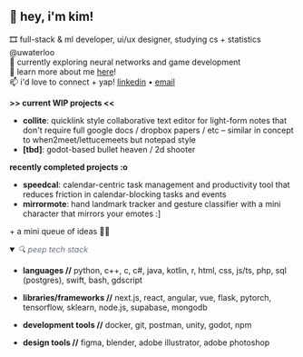 ## 💫 hey, i'm kim!

🎞️ full-stack & ml developer, ui/ux designer, studying cs + statistics @uwaterloo <br/>
🌱 currently exploring neural networks and game development <br/>
🔗 learn more about me [here](https://kimguo.xyz/)! <br/>
📫 i'd love to connect + yap! [linkedin](https://www.linkedin.com/in/kbrqin/) • [email](mailto:kim.guo@uwaterloo.ca)

**\>\> current WIP projects \<\<**
* **collite**: quicklink style collaborative text editor for light-form notes that don't require full google docs / dropbox papers / etc – similar in concept to when2meet/lettucemeets but notepad style
* **[tbd]**: godot-based bullet heaven / 2d shooter

**recently completed projects :o**
* **speedcal**: calendar-centric task management and productivity tool that reduces friction in calendar-blocking tasks and events
* **mirrormote**: hand landmark tracker and gesture classifier with a mini character that mirrors your emotes :\]

\+ a mini queue of ideas 🙆‍♀️

<details open>
  <summary><i style="color: #6a737d;">🔍 peep tech stack</i></summary>

  * **languages //** python, c++, c, c#, java, kotlin, r, html, css, js/ts, php, sql (postgres), swift, bash, gdscript

  * **libraries/frameworks //** next.js, react, angular, vue, flask, pytorch, tensorflow, sklearn, node.js, supabase, mongodb

  * **development tools //** docker, git, postman, unity, godot, npm

  * **design tools //** figma, blender, adobe illustrator, adobe photoshop
  
</details>
